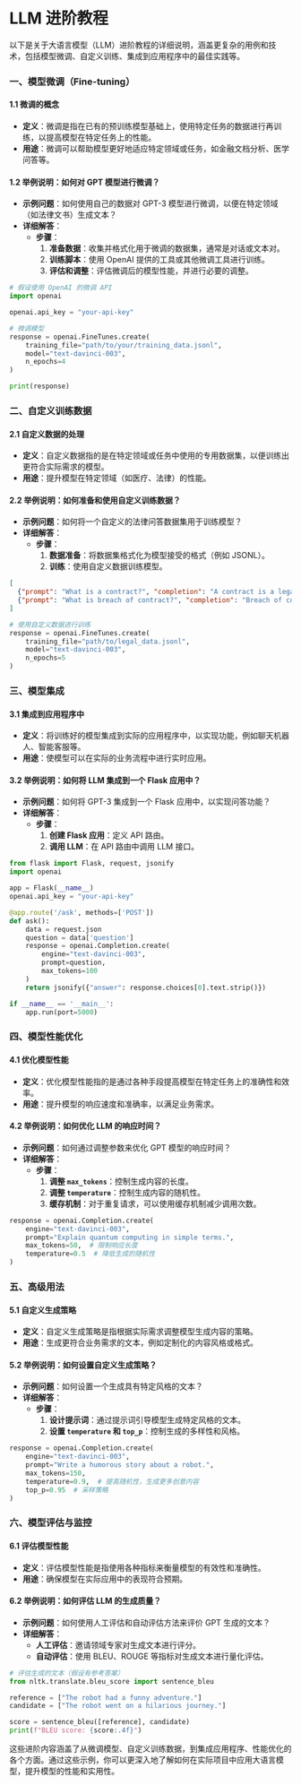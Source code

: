 # LLM 进阶教程 

以下是关于大语言模型（LLM）进阶教程的详细说明，涵盖更复杂的用例和技术，包括模型微调、自定义训练、集成到应用程序中的最佳实践等。

### 一、模型微调（Fine-tuning）

#### 1.1 **微调的概念**
- **定义**：微调是指在已有的预训练模型基础上，使用特定任务的数据进行再训练，以提高模型在特定任务上的性能。
- **用途**：微调可以帮助模型更好地适应特定领域或任务，如金融文档分析、医学问答等。

#### 1.2 **举例说明：如何对 GPT 模型进行微调？**
- **示例问题**：如何使用自己的数据对 GPT-3 模型进行微调，以便在特定领域（如法律文书）生成文本？
- **详细解答**：
  - **步骤**：
    1. **准备数据**：收集并格式化用于微调的数据集，通常是对话或文本对。
    2. **训练脚本**：使用 OpenAI 提供的工具或其他微调工具进行训练。
    3. **评估和调整**：评估微调后的模型性能，并进行必要的调整。

```python
# 假设使用 OpenAI 的微调 API
import openai

openai.api_key = "your-api-key"

# 微调模型
response = openai.FineTunes.create(
    training_file="path/to/your/training_data.jsonl",
    model="text-davinci-003",
    n_epochs=4
)

print(response)
```

### 二、自定义训练数据

#### 2.1 **自定义数据的处理**
- **定义**：自定义数据指的是在特定领域或任务中使用的专用数据集，以便训练出更符合实际需求的模型。
- **用途**：提升模型在特定领域（如医疗、法律）的性能。

#### 2.2 **举例说明：如何准备和使用自定义训练数据？**
- **示例问题**：如何将一个自定义的法律问答数据集用于训练模型？
- **详细解答**：
  - **步骤**：
    1. **数据准备**：将数据集格式化为模型接受的格式（例如 JSONL）。
    2. **训练**：使用自定义数据训练模型。

```json
[
  {"prompt": "What is a contract?", "completion": "A contract is a legally binding agreement between two or more parties."},
  {"prompt": "What is breach of contract?", "completion": "Breach of contract occurs when one party fails to fulfill their obligations under the contract."}
]
```

```python
# 使用自定义数据进行训练
response = openai.FineTunes.create(
    training_file="path/to/legal_data.jsonl",
    model="text-davinci-003",
    n_epochs=5
)
```

### 三、模型集成

#### 3.1 **集成到应用程序中**
- **定义**：将训练好的模型集成到实际的应用程序中，以实现功能，例如聊天机器人、智能客服等。
- **用途**：使模型可以在实际的业务流程中进行实时应用。

#### 3.2 **举例说明：如何将 LLM 集成到一个 Flask 应用中？**
- **示例问题**：如何将 GPT-3 集成到一个 Flask 应用中，以实现问答功能？
- **详细解答**：
  - **步骤**：
    1. **创建 Flask 应用**：定义 API 路由。
    2. **调用 LLM**：在 API 路由中调用 LLM 接口。

```python
from flask import Flask, request, jsonify
import openai

app = Flask(__name__)
openai.api_key = "your-api-key"

@app.route('/ask', methods=['POST'])
def ask():
    data = request.json
    question = data['question']
    response = openai.Completion.create(
        engine="text-davinci-003",
        prompt=question,
        max_tokens=100
    )
    return jsonify({"answer": response.choices[0].text.strip()})

if __name__ == '__main__':
    app.run(port=5000)
```

### 四、模型性能优化

#### 4.1 **优化模型性能**
- **定义**：优化模型性能指的是通过各种手段提高模型在特定任务上的准确性和效率。
- **用途**：提升模型的响应速度和准确率，以满足业务需求。

#### 4.2 **举例说明：如何优化 LLM 的响应时间？**
- **示例问题**：如何通过调整参数来优化 GPT 模型的响应时间？
- **详细解答**：
  - **步骤**：
    1. **调整 `max_tokens`**：控制生成内容的长度。
    2. **调整 `temperature`**：控制生成内容的随机性。
    3. **缓存机制**：对于重复请求，可以使用缓存机制减少调用次数。

```python
response = openai.Completion.create(
    engine="text-davinci-003",
    prompt="Explain quantum computing in simple terms.",
    max_tokens=50,  # 限制响应长度
    temperature=0.5  # 降低生成的随机性
)
```

### 五、高级用法

#### 5.1 **自定义生成策略**
- **定义**：自定义生成策略是指根据实际需求调整模型生成内容的策略。
- **用途**：生成更符合业务需求的文本，例如定制化的内容风格或格式。

#### 5.2 **举例说明：如何设置自定义生成策略？**
- **示例问题**：如何设置一个生成具有特定风格的文本？
- **详细解答**：
  - **步骤**：
    1. **设计提示词**：通过提示词引导模型生成特定风格的文本。
    2. **设置 `temperature` 和 `top_p`**：控制生成的多样性和风格。

```python
response = openai.Completion.create(
    engine="text-davinci-003",
    prompt="Write a humorous story about a robot.",
    max_tokens=150,
    temperature=0.9,  # 提高随机性，生成更多创意内容
    top_p=0.95  # 采样策略
)
```

### 六、模型评估与监控

#### 6.1 **评估模型性能**
- **定义**：评估模型性能是指使用各种指标来衡量模型的有效性和准确性。
- **用途**：确保模型在实际应用中的表现符合预期。

#### 6.2 **举例说明：如何评估 LLM 的生成质量？**
- **示例问题**：如何使用人工评估和自动评估方法来评价 GPT 生成的文本？
- **详细解答**：
  - **人工评估**：邀请领域专家对生成文本进行评分。
  - **自动评估**：使用 BLEU、ROUGE 等指标对生成文本进行量化评估。

```python
# 评估生成的文本（假设有参考答案）
from nltk.translate.bleu_score import sentence_bleu

reference = ["The robot had a funny adventure."]
candidate = ["The robot went on a hilarious journey."]

score = sentence_bleu([reference], candidate)
print(f"BLEU score: {score:.4f}")
```

这些进阶内容涵盖了从微调模型、自定义训练数据，到集成应用程序、性能优化的各个方面。通过这些示例，你可以更深入地了解如何在实际项目中应用大语言模型，提升模型的性能和实用性。